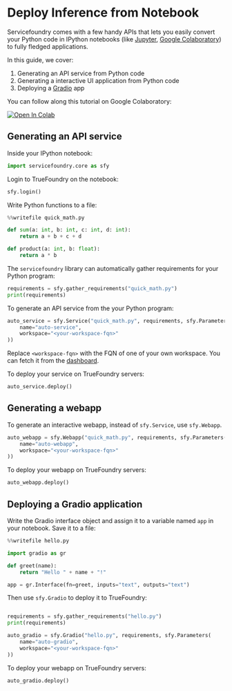 # Deploy Inference from Notebook

Servicefoundry comes with a few handy APIs that lets you easily convert your Python code in IPython notebooks (like [Jupyter](https://jupyter.org/), [Google Colaboratory](https://research.google.com/colaboratory/faq.html)) to fully fledged applications.

In this guide, we cover:

1. Generating an API service from Python code
2. Generating a interactive UI application from Python code
3. Deploying a [Gradio](https://gradio.app/) app


You can follow along this tutorial on Google Colaboratory:

[![Open In Colab](https://colab.research.google.com/assets/colab-badge.svg)](https://colab.research.google.com/github/truefoundry/truefoundry-examples/blob/main/notebook-deployment/deployment.ipynb)


## Generating an API service

Inside your IPython notebook:
```python
import servicefoundry.core as sfy
```

Login to TrueFoundry on the notebook:
```python
sfy.login()
```

Write Python functions to a file:
```python
%%writefile quick_math.py

def sum(a: int, b: int, c: int, d: int):
    return a + b + c + d

def product(a: int, b: float):
    return a * b
```

The `servicefoundry` library can automatically gather requirements for your Python program:

```python
requirements = sfy.gather_requirements("quick_math.py")
print(requirements)
```

To generate an API service from the your Python program:
```python
auto_service = sfy.Service("quick_math.py", requirements, sfy.Parameters(
    name="auto-service",
    workspace="<your-workspace-fqn>"
))
```

Replace `<workspace-fqn>` with the FQN of one of your own workspace. You can fetch it from the [dashboard](https://app.truefoundry.com/workspace).

To deploy your service on TrueFoundry servers:
```python
auto_service.deploy()
```

## Generating a webapp
To generate an interactive webapp, instead of `sfy.Service`, use `sfy.Webapp`.
```python
auto_webapp = sfy.Webapp("quick_math.py", requirements, sfy.Parameters(
    name="auto-webapp",
    workspace="<your-workspace-fqn>"
))
```

To deploy your webapp on TrueFoundry servers:
```python
auto_webapp.deploy()
```

## Deploying a Gradio application

Write the Gradio interface object and assign it to a variable named `app` in your notebook. Save it to a file:

```python
%%writefile hello.py

import gradio as gr

def greet(name):
    return "Hello " + name + "!"

app = gr.Interface(fn=greet, inputs="text", outputs="text")
```

Then use `sfy.Gradio` to deploy it to TrueFoundry:

```python

requirements = sfy.gather_requirements("hello.py")
print(requirements)
```

```python
auto_gradio = sfy.Gradio("hello.py", requirements, sfy.Parameters(
    name="auto-gradio",
    workspace="<your-workspace-fqn>"
))
```

To deploy your webapp on TrueFoundry servers:
```python
auto_gradio.deploy()
```